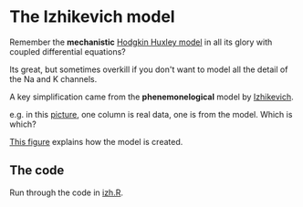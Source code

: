 # The Izhikevich model

Remember the **mechanistic** [Hodgkin Huxley
model](https://en.wikipedia.org/wiki/Hodgkin%E2%80%93Huxley_model) in
all its glory with coupled differential equations?

Its great, but sometimes overkill if you don't want to model all the
detail of the Na and K channels.

A key simplification came from the **phenemonelogical** model by
[Izhikevich](https://www.izhikevich.org/publications/spikes.htm).

e.g. in this
[picture](https://www.izhikevich.org/human_brain_simulation/rssimple.gif),
one column is real data, one is from the model.  Which is which?

[This figure](https://www.izhikevich.org/publications/izhik.gif)
explains how the model is created.
	


## The code

Run through the code in [izh.R](izh.R).
